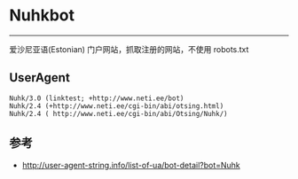 
# Nuhkbot

----

爱沙尼亚语(Estonian) 门户网站，抓取注册的网站，不使用 robots.txt

## UserAgent

```
Nuhk/3.0 (linktest; +http://www.neti.ee/bot)
Nuhk/2.4 (+http://www.neti.ee/cgi-bin/abi/otsing.html)
Nuhk/2.4 ( http://www.neti.ee/cgi-bin/abi/Otsing/Nuhk/)
```

## 参考

* http://user-agent-string.info/list-of-ua/bot-detail?bot=Nuhk
